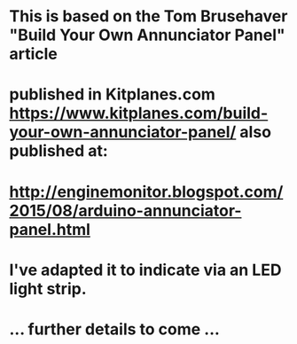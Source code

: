# This is based on the Tom Brusehaver "Build Your Own Annunciator Panel" article
# published in Kitplanes.com https://www.kitplanes.com/build-your-own-annunciator-panel/ also published at:
# http://enginemonitor.blogspot.com/2015/08/arduino-annunciator-panel.html
#

# I've adapted it to indicate via an LED light strip.

# ... further details to come ...
